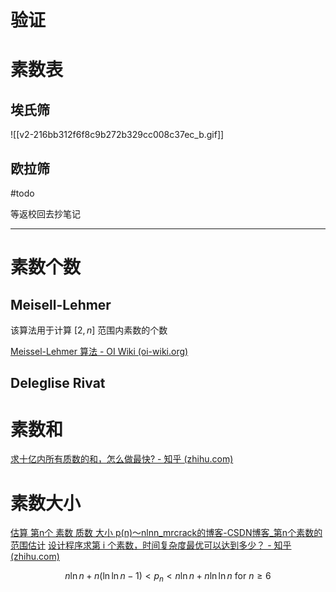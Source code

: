 # 验证

# 素数表

## 埃氏筛

![[v2-216bb312f6f8c9b272b329cc008c37ec_b.gif]]

## 欧拉筛


#todo 

等返校回去抄笔记


<hr>

# 素数个数

## Meisell-Lehmer

该算法用于计算 $[2, n]$ 范围内素数的个数

[Meissel-Lehmer 算法 - OI Wiki (oi-wiki.org)](https://oi-wiki.org/math/number-theory/meissel-lehmer/)

## Deleglise Rivat

# 素数和

[求十亿内所有质数的和，怎么做最快? - 知乎 (zhihu.com)](https://www.zhihu.com/question/29580448)

# 素数大小

[估算 第n个 素数 质数 大小 p(n)～nlnn_mrcrack的博客-CSDN博客_第n个素数的范围估计](https://blog.csdn.net/mrcrack/article/details/122158596)
[设计程序求第 i 个素数，时间复杂度最优可以达到多少？ - 知乎 (zhihu.com)](https://www.zhihu.com/question/307930531)

$$n\ln n + n(\ln\ln n-1)<p_{n}<n\ln n+n\ln\ln n \text { for }n\geq 6$$

